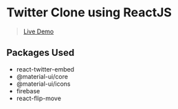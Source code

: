 # Twitter Clone using ReactJS

> [Live Demo](https://dunes-twitter-clone-react.web.app/)

## Packages Used

- react-twitter-embed
- @material-ui/core
- @material-ui/icons
- firebase
- react-flip-move
